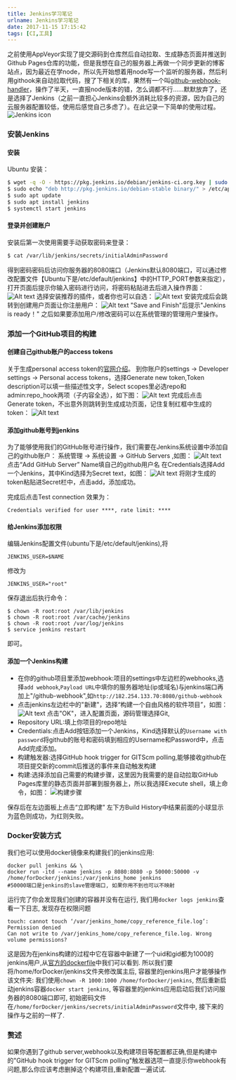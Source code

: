 ```yaml
---
title: Jenkins学习笔记
urlname: Jenkins学习笔记
date: 2017-11-15 17:15:42
tags: [CI,工具]
---
```


之前使用AppVeyor实现了提交源码到仓库然后自动拉取、生成静态页面并推送到Github Pages仓库的功能，但是我想在自己的服务器上再做一个同步更新的博客站点，因为最近在学node，所以先开始想着用node写一个监听的服务器，然后利用githook来自动拉取代码，搜了下相关的库，果然有一个叫[github-webhook-handler](https://github.com/rvagg/github-webhook-handler)，操作了半天，一直报node版本的错，怎么调都不行……默默放弃了，还是选择了Jenkins（之前一直担心Jenkins会额外消耗比较多的资源，因为自己的云服务器配置较低，使用后感觉自己多虑了）。在此记录一下简单的使用过程。
![Jenkins icon](https://cdn.safeandsound.cn/image/jenkins%E5%85%A5%E9%97%A8/JenkinsLogo.png)

<!--more-->

### 安装Jenkins
#### 安装
Ubuntu 安装：
```bash
$ wget -q -O - https://pkg.jenkins.io/debian/jenkins-ci.org.key | sudo apt-key add -
$ sudo echo "deb http://pkg.jenkins.io/debian-stable binary/" > /etc/apt/sources.list.d/jenkins.list
$ sudo apt update
$ sudo apt install jenkins
$ systemctl start jenkins
```
#### 登录并创建账户
安装后第一次使用需要手动获取密码来登录：
```bash
$ cat /var/lib/jenkins/secrets/initialAdminPassword
```
得到密码密码后访问你服务器的8080端口（Jenkins默认8080端口，可以通过修改配置文件【Ubuntu下是/etc/default/jenkins】中的HTTP_PORT参数来指定），打开页面后提示你输入密码进行访问，将密码粘贴进去后进入操作界面：
![Alt text](https://cdn.safeandsound.cn/image/jenkins入门/unlock.png)
选择安装推荐的插件，或者你也可以自选：
![Alt text](https://cdn.safeandsound.cn/image/jenkins入门/installPlugins.png)
安装完成后会跳转到创建用户页面让你注册用户：
![Alt text](https://cdn.safeandsound.cn/image/jenkins入门/gettingStarted.png)
"Save and Finish"后提示"Jenkins is ready！"
之后如果要添加用户/修改密码可以在系统管理的管理用户里操作。

### 添加一个GitHub项目的构建
#### 创建自己github账户的access tokens
关于生成personal access token的[官网介绍](https://help.github.com/articles/creating-a-personal-access-token-for-the-command-line/)。
到你账户的settings -> Developer settings -> Personal access tokens，选择Generate new token,Token description可以填一些描述性文字，Select scopes里必选repo和admin:repo_hook两项（子内容全选），如下图：
![Alt text](https://cdn.safeandsound.cn/image/jenkins入门/githubToken.png)
完成后点击Generate token，不出意外则跳转到生成成功页面，记住复制红框中生成的token：
![Alt text](https://cdn.safeandsound.cn/image/jenkins入门/newToken.png)

#### 添加github账号到jenkins
为了能够使用我们的GitHub账号进行操作，我们需要在Jenkins系统设置中添加自己的github账户：
系统管理 -> 系统设置 -> GitHub Servers ,如图：
![Alt text](https://cdn.safeandsound.cn/image/jenkins入门/addServer.png)
点击“Add GitHub Server”
Name填自己的github用户名
在Credentials选择Add一个Jenkins，其中Kind选择为Secret text，如图：
![Alt text](https://cdn.safeandsound.cn/image/jenkins入门/addCredentials.png)
将刚才生成的token粘贴进Secret栏中，点击add，添加成功。

完成后点击Test connection 
效果为：
```
Credentials verified for user ****, rate limit: ****
```
#### 给Jenkins添加权限
编辑Jenkins配置文件(ubuntu下是/etc/default/jenkins),将
```
JENKINS_USER=$NAME
```
修改为 
```
JENKINS_USER="root"
```
保存退出后执行命令：
```
$ chown -R root:root /var/lib/jenkins
$ chown -R root:root /var/cache/jenkins
$ chown -R root:root /var/log/jenkins
$ service jenkins restart
```
即可。

#### 添加一个Jenkins构建
* 在你的github项目里添加webhook:项目的settings中左边栏的webhooks,选择`add webhook`,`Payload URL`中填你的服务器地址(ip或域名)与jenkins端口再加上"/github-webhook",如`http://182.254.133.70:8080/github-webhook`
* 点击jenkins左边栏中的"新建"，选择“构建一个自由风格的软件项目”，如图：
![Alt text](https://cdn.safeandsound.cn/image/jenkins入门/newBuild.png)
点击"OK"，进入配置页面，源码管理选择Git,
* Repository URL:填上你项目的repo地址
* Credentials:点击Add按钮添加一个Jenkins，Kind选择默认的`Username with password`将github的账号和密码填到相应的Username和Password中，点击Add完成添加。
* 构建触发器:选择GitHub hook trigger for GITScm polling,能够接收github在项目提交新的commit后推送的事件来自动触发构建
* 构建:选择添加自己需要的构建步骤，这里因为我需要的是自动拉取GitHub Pages库里的静态页面并部署到服务器上，所以我选择Execute shell，填上命令，如图：
![构建步骤](https://cdn.safeandsound.cn/image/jenkins入门/buildSteps.png)

保存后在左边面板上点击“立即构建”
左下方Build History中结果前面的小球显示为蓝色则成功，为红则失败。

### Docker安装方式
我们也可以使用docker镜像来构建我们的jenkins应用:

```
docker pull jenkins && \
docker run -itd --name jenkins -p 8080:8080 -p 50000:50000 -v /home/forDocker/jenkins:/var/jenkins_home jenkins
#50000端口是jenkins的slave管理端口, 如果你用不到也可以不映射
```
运行完了你会发现我们创建的容器并没有在运行, 我们用`docker logs jenkins`查看一下日志, 发现存在权限问题

```
touch: cannot touch ‘/var/jenkins_home/copy_reference_file.log’: Permission denied
Can not write to /var/jenkins_home/copy_reference_file.log. Wrong volume permissions?
```
这是因为在jenkins构建的过程中它在容器中新建了一个uid和gid都为1000的jenkins用户,从[官方的dockerfile](https://github.com/jenkinsci/docker/blob/master/Dockerfile)中我们可以看到.
所以我们要将/home/forDocker/jenkins文件夹修改属主后, 容器里的jenkins用户才能够操作该文件夹: 我们使用`chown -R 1000:1000 /home/forDocker/jenkins`, 然后重新启动jenkins容器`docker start jenkins`, 等容器里的jenkins应用启动后我们访问服务器的8080端口即可, 初始密码文件在`/home/forDocker/jenkins/secrets/initialAdminPassword`文件中, 接下来的操作与之前的一样了.

### 赘述
如果你遇到了github server,webhook以及构建项目等配置都正确,但是构建中的"GitHub hook trigger for GITScm polling"触发器选项一直提示你webhook有问题,那么你应该考虑删掉这个构建项目,重新配置一遍试试.